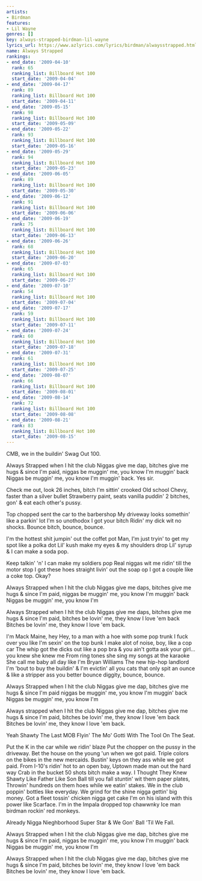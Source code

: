 ```yaml
---
artists:
- Birdman
features:
- Lil Wayne
genres: []
key: always-strapped-birdman-lil-wayne
lyrics_url: https://www.azlyrics.com/lyrics/birdman/alwaysstrapped.html
name: Always Strapped
rankings:
- end_date: '2009-04-10'
  rank: 65
  ranking_list: Billboard Hot 100
  start_date: '2009-04-04'
- end_date: '2009-04-17'
  rank: 89
  ranking_list: Billboard Hot 100
  start_date: '2009-04-11'
- end_date: '2009-05-15'
  rank: 98
  ranking_list: Billboard Hot 100
  start_date: '2009-05-09'
- end_date: '2009-05-22'
  rank: 93
  ranking_list: Billboard Hot 100
  start_date: '2009-05-16'
- end_date: '2009-05-29'
  rank: 94
  ranking_list: Billboard Hot 100
  start_date: '2009-05-23'
- end_date: '2009-06-05'
  rank: 89
  ranking_list: Billboard Hot 100
  start_date: '2009-05-30'
- end_date: '2009-06-12'
  rank: 91
  ranking_list: Billboard Hot 100
  start_date: '2009-06-06'
- end_date: '2009-06-19'
  rank: 75
  ranking_list: Billboard Hot 100
  start_date: '2009-06-13'
- end_date: '2009-06-26'
  rank: 68
  ranking_list: Billboard Hot 100
  start_date: '2009-06-20'
- end_date: '2009-07-03'
  rank: 65
  ranking_list: Billboard Hot 100
  start_date: '2009-06-27'
- end_date: '2009-07-10'
  rank: 54
  ranking_list: Billboard Hot 100
  start_date: '2009-07-04'
- end_date: '2009-07-17'
  rank: 59
  ranking_list: Billboard Hot 100
  start_date: '2009-07-11'
- end_date: '2009-07-24'
  rank: 60
  ranking_list: Billboard Hot 100
  start_date: '2009-07-18'
- end_date: '2009-07-31'
  rank: 61
  ranking_list: Billboard Hot 100
  start_date: '2009-07-25'
- end_date: '2009-08-07'
  rank: 66
  ranking_list: Billboard Hot 100
  start_date: '2009-08-01'
- end_date: '2009-08-14'
  rank: 72
  ranking_list: Billboard Hot 100
  start_date: '2009-08-08'
- end_date: '2009-08-21'
  rank: 83
  ranking_list: Billboard Hot 100
  start_date: '2009-08-15'
---
```



CMB, we in the buildin' Swag Out 100.


Always Strapped when I hit the club
Niggas give me dap, bitches give me hugs
& since I'm paid, niggas be muggin' me, you know I'm muggin' back
Niggas be muggin' me, you know I'm muggin' back.
Yes sir.

Check me out, look
26 inches, bitch I'm sittin' crooked
Old school Chevy, faster than a silver bullet
Strawberry paint, seats vanilla puddin'
2 bitches, gon' & eat each other's pussy.

Top chopped sent the car to the barbershop
My driveway looks somethin' like a parkin' lot
I'm so unothodox
I got your bitch Ridin' my dick wit no shocks.
Bounce bitch, bounce, bounce.

I'm the hottest shit jumpin' out the coffet pot
Man, I'm just tryin' to get my spot like a polka dot
Lil' kush make my eyes & my shoulders drop
Lil' syrup & I can make a soda pop.

Keep talkin' 'n' I can make my soldiers pop
Real niggas wit me ridin' till the motor stop
I got these hoes straight livin' out the soap op
I got a couple like a coke top.
Okay?

Always Strapped when I hit the club
Niggas give me daps, bitches give me hugs
& since I'm paid, niggas be muggin' me, you know I'm muggin' back
Niggas be muggin' me, you know I'm

Always Strapped when I hit the club
Niggas give me daps, bitches give me hugs
& since I'm paid, bitches be lovin' me, they know I love 'em back
Bitches be lovin' me, they know I love 'em back.


I'm Mack Maine, hey
Hey, to a man with a hoe with some pop trunk
I fuck over you like I'm sexin' on the top bunk
I make alot of noise, boy, like a cop car
The whip got the dicks out like a pop bra
& you ain't gotta ask your girl... you knew she knew me
From ring tones she sing my songs at the karaoke
She call me baby all day like I'm Bryan Williams
The new hip-hop landlord I'm 'bout to buy the buildin'
& I'm evictin' all you cats that only spit an ounce
& like a stripper ass you better bounce diggity, bounce, bounce.

Always Strapped when I hit the club
Niggas give me dap, bitches give me hugs
& since I'm paid niggas be muggin' me, you know I'm muggin' back
Niggas be muggin' me, you know I'm

Always strapped when I hit the club
Niggas give me dap, bitches give me hugs
& since I'm paid, bitches be lovin' me, they know I love 'em back
Bitches be lovin' me, they know I love 'em back.

Yeah Shawty The Last MOB Flyin' The Mo' Gotti With The Tool On The Seat.


Put the K in the car while we ridin' blaze
Put the chopper on the pussy in the driveway.
Bet the house on the young 'un when we got paid.
Triple colors on the bikes in the new mercaids.
Bustin' keys on they ass while we got paid.
From I-10's ridin' hot to an open bay,
Uptown made man out the hard way
Crab in the bucket 50 shots bitch make a way.
I Thought They Knew Shawty
Like Father Like Son
Ball till you fall stuntin' wit them paper plates,
Throwin' hundreds on them hoes while we eatin' stakes.
We in the club poppin' bottles like everyday.
We grind for the shine nigga gettin' big money.
Got a fleet tossin' chicken nigga get cake
I'm on his island with this power like Scarface.
I'm in the Impala dropped top chawwnky
Ice man birdman rockin' red monkeys.

Already Nigga Nieghborhood Super Star
& We Gon' Ball 'Til We Fall.

Always Strapped when I hit the club
Niggas give me dap, bitches give me hugs
& since I'm paid, niggas be muggin' me, you know I'm muggin' back
Niggas be muggin' me, you know I'm

Always Strapped when I hit the club
Niggas give me dap, bitches give me hugs
& since I'm paid, bitches be lovin' me, they know I love 'em back
Bitches be lovin' me, they know I love 'em back.



